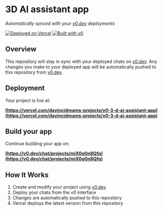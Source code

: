 # 3D AI assistant app

*Automatically synced with your [v0.dev](https://v0.dev) deployments*

[![Deployed on Vercel](https://img.shields.io/badge/Deployed%20on-Vercel-black?style=for-the-badge&logo=vercel)](https://vercel.com/davincidreams-projects/v0-3-d-ai-assistant-app)
[![Built with v0](https://img.shields.io/badge/Built%20with-v0.dev-black?style=for-the-badge)](https://v0.dev/chat/projects/miX0q0n8Qfq)

## Overview

This repository will stay in sync with your deployed chats on [v0.dev](https://v0.dev).
Any changes you make to your deployed app will be automatically pushed to this repository from [v0.dev](https://v0.dev).

## Deployment

Your project is live at:

**[https://vercel.com/davincidreams-projects/v0-3-d-ai-assistant-app](https://vercel.com/davincidreams-projects/v0-3-d-ai-assistant-app)**

## Build your app

Continue building your app on:

**[https://v0.dev/chat/projects/miX0q0n8Qfq](https://v0.dev/chat/projects/miX0q0n8Qfq)**

## How It Works

1. Create and modify your project using [v0.dev](https://v0.dev)
2. Deploy your chats from the v0 interface
3. Changes are automatically pushed to this repository
4. Vercel deploys the latest version from this repository